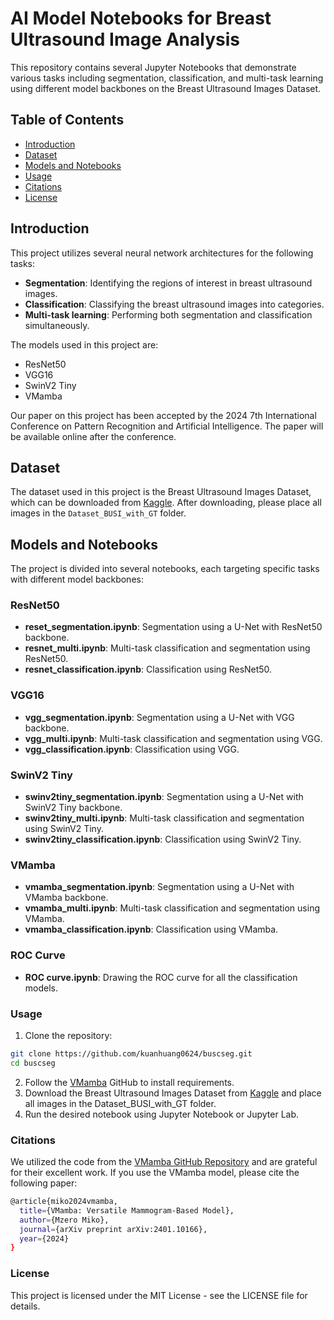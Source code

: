 # AI Model Notebooks for Breast Ultrasound Image Analysis

This repository contains several Jupyter Notebooks that demonstrate various tasks including segmentation, classification, and multi-task learning using different model backbones on the Breast Ultrasound Images Dataset.

## Table of Contents
- [Introduction](#introduction)
- [Dataset](#dataset)
- [Models and Notebooks](#models-and-notebooks)
- [Usage](#usage)
- [Citations](#citations)
- [License](#license)

## Introduction
This project utilizes several neural network architectures for the following tasks:
- **Segmentation**: Identifying the regions of interest in breast ultrasound images.
- **Classification**: Classifying the breast ultrasound images into categories.
- **Multi-task learning**: Performing both segmentation and classification simultaneously.

The models used in this project are:
- ResNet50
- VGG16
- SwinV2 Tiny
- VMamba

Our paper on this project has been accepted by the 2024 7th International Conference on Pattern Recognition and Artificial Intelligence. The paper will be available online after the conference.

## Dataset
The dataset used in this project is the Breast Ultrasound Images Dataset, which can be downloaded from [Kaggle](https://www.kaggle.com/datasets/aryashah2k/breast-ultrasound-images-dataset). After downloading, please place all images in the `Dataset_BUSI_with_GT` folder.

## Models and Notebooks
The project is divided into several notebooks, each targeting specific tasks with different model backbones:

### ResNet50
- **reset_segmentation.ipynb**: Segmentation using a U-Net with ResNet50 backbone.
- **resnet_multi.ipynb**: Multi-task classification and segmentation using ResNet50.
- **resnet_classification.ipynb**: Classification using ResNet50.

### VGG16
- **vgg_segmentation.ipynb**: Segmentation using a U-Net with VGG backbone.
- **vgg_multi.ipynb**: Multi-task classification and segmentation using VGG.
- **vgg_classification.ipynb**: Classification using VGG.

### SwinV2 Tiny
- **swinv2tiny_segmentation.ipynb**: Segmentation using a U-Net with SwinV2 Tiny backbone.
- **swinv2tiny_multi.ipynb**: Multi-task classification and segmentation using SwinV2 Tiny.
- **swinv2tiny_classification.ipynb**: Classification using SwinV2 Tiny.

### VMamba
- **vmamba_segmentation.ipynb**: Segmentation using a U-Net with VMamba backbone.
- **vmamba_multi.ipynb**: Multi-task classification and segmentation using VMamba.
- **vmamba_classification.ipynb**: Classification using VMamba.

### ROC Curve
- **ROC curve.ipynb**: Drawing the ROC curve for all the classification models.

[//]: # (## Requirements)

[//]: # (To run these notebooks, you need to install the following dependencies:)

[//]: # ()
[//]: # (```bash)

[//]: # (pip install -r requirements.txt)

### Usage

1. Clone the repository:
```bash
git clone https://github.com/kuanhuang0624/buscseg.git
cd buscseg
```

2. Follow the [VMamba](https://github.com/MzeroMiko/VMamba) GitHub to install requirements.
3. Download the Breast Ultrasound Images Dataset from [Kaggle](https://www.kaggle.com/datasets/aryashah2k/breast-ultrasound-images-dataset) and place all images in the Dataset_BUSI_with_GT folder.
4. Run the desired notebook using Jupyter Notebook or Jupyter Lab.

### Citations

We utilized the code from the [VMamba GitHub Repository](https://github.com/MzeroMiko/VMamba) and are grateful for their excellent work.
If you use the VMamba model, please cite the following paper:

```bash
@article{miko2024vmamba,
  title={VMamba: Versatile Mammogram-Based Model},
  author={Mzero Miko},
  journal={arXiv preprint arXiv:2401.10166},
  year={2024}
}
```

### License
This project is licensed under the MIT License - see the LICENSE file for details.
